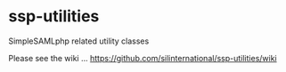 # ssp-utilities
SimpleSAMLphp related utility classes

Please see the wiki ... https://github.com/silinternational/ssp-utilities/wiki
